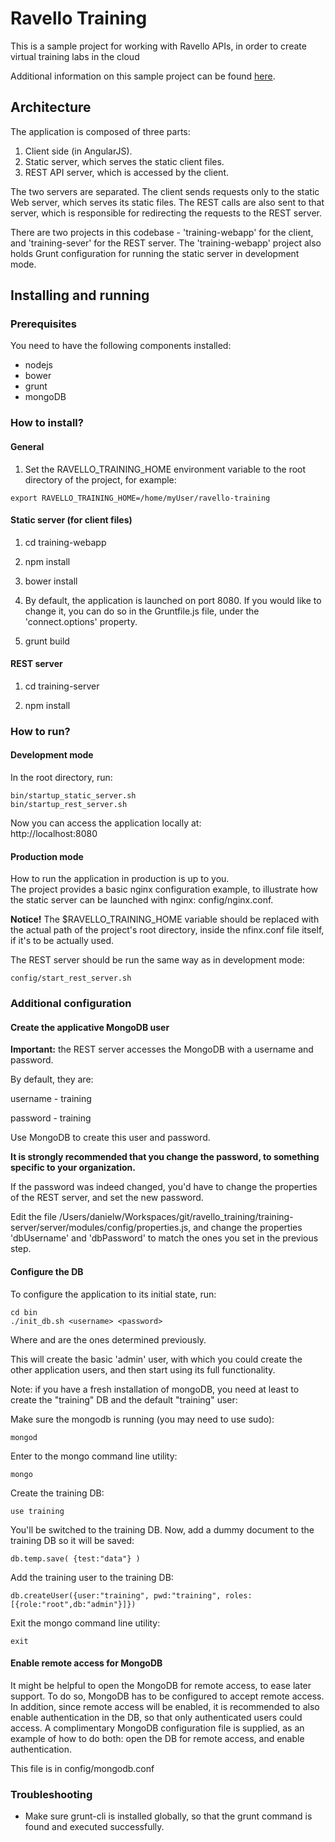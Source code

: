# Ravello Training

This is a sample project for working with Ravello APIs, in order to create virtual training labs in the cloud 

Additional information on this sample project can be found [here](http://www.ravellosystems.com/blog/virtual-training-labs-in-the-cloud/?mkt_tok=3RkMMJWWfF9wsRoku6jMZKXonjHpfsX56uooUKGylMI%2F0ER3fOvrPUfGjI4ATstnI%2BSLDwEYGJlv6SgFQ7jDMaNjz7gEXxU%3D).

## Architecture

The application is composed of three parts:

1. Client side (in AngularJS).
2. Static server, which serves the static client files.
3. REST API server, which is accessed by the client.

The two servers are separated.
The client sends requests only to the static Web server, which serves its static files.
The REST calls are also sent to that server, which is responsible for redirecting the requests to the REST server.

There are two projects in this codebase - 'training-webapp' for the client, and 'training-sever' for the REST server.
The 'training-webapp' project also holds Grunt configuration for running the static server in development mode.

## Installing and running

### Prerequisites

You need to have the following components installed:
- nodejs
- bower
- grunt
- mongoDB

### How to install?

#### General
1. Set the RAVELLO_TRAINING_HOME environment variable to the root directory of the project, for example:

```
export RAVELLO_TRAINING_HOME=/home/myUser/ravello-training
```

#### Static server (for client files)
1. cd training-webapp

2. npm install  

3. bower install

4. By default, the application is launched on port 8080. If you would like to change it, you can do so in the Gruntfile.js file, under the 'connect.options' property.

5. grunt build

#### REST server
1. cd training-server

2. npm install

### How to run?

#### Development mode
In the root directory, run:  

```
bin/startup_static_server.sh
bin/startup_rest_server.sh
```

Now you can access the application locally at:  
http://localhost:8080

#### Production mode
How to run the application in production is up to you.  
The project provides a basic nginx configuration example, to illustrate how the static server can be launched with nginx: config/nginx.conf.  

**Notice!** The $RAVELLO_TRAINING_HOME variable should be replaced with the actual path of the project's root directory, inside the nfinx.conf file itself, if it's to be actually used.

The REST server should be run the same way as in development mode:

```
config/start_rest_server.sh
```

### Additional configuration

#### Create the applicative MongoDB user
**Important:** the REST server accesses the MongoDB with a username and password.

By default, they are:

username - training

password - training

Use MongoDB to create this user and password.

**It is strongly recommended that you change the password, to something specific to your organization.**

If the password was indeed changed, you'd have to change the properties of the REST server, and set the new password.

Edit the file /Users/danielw/Workspaces/git/ravello_training/training-server/server/modules/config/properties.js, and change the properties 'dbUsername' and 'dbPassword' to match the ones you set in the previous step.

#### Configure the DB
To configure the application to its initial state, run:

```
cd bin
./init_db.sh <username> <password>
```

Where <username> and <password> are the ones determined previously. 

This will create the basic 'admin' user, with which you could create the other application users, and then start using its full functionality.

Note: if you have a fresh installation of mongoDB, you need at least to create the "training" DB and the default "training" user:

Make sure the mongodb is running (you may need to use sudo): 
```
mongod
```

Enter to the mongo command line utility: 
```
mongo
```

Create the training DB:
```
use training
```


You'll be switched to the training DB. Now, add a dummy document to the training DB so it will be saved:
```
db.temp.save( {test:"data"} )
```

Add the training user to the training DB:
```
db.createUser({user:"training", pwd:"training", roles:[{role:"root",db:"admin"}]})
```

Exit the mongo command line utility:
```
exit
```

#### Enable remote access for MongoDB

It might be helpful to open the MongoDB for remote access, to ease later support.
To do so, MongoDB has to be configured to accept remote access.
In addition, since remote access will be enabled, it is recommended to also enable authentication in the DB, so that only authenticated users could access.
A complimentary MongoDB configuration file is supplied, as an example of how to do both: open the DB for remote access, and enable authentication.

This file is in config/mongodb.conf

### Troubleshooting

- Make sure grunt-cli is installed globally, so that the grunt command is found and executed successfully.  

